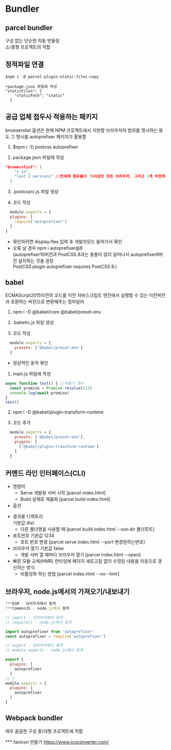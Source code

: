 # Bundler

## parcel bundler 
구성 없는 단순한 자동 번들링  
소/중형 프로젝트의 적합  

## 정적파일 연결
```dash
$npm i -D parcel-plugin-static-files-copy

*package.json 파일에 작성
"staticFiles": {
    "staticPath": "static"
  }
```

## 공급 업체 접두사 적용하는 패키지
browserslist 옵션은 현재 NPM 프로젝트에서 지원할 브라우저의 범위를 명시하는 용도
그 명시를 autoprefixer 패키지가 활용함

1. $npm i -D postcss autoprefixer

2. package.json 파일에 작성
```json
"browerslist": [
    "> 1%",
    "last 2 versions" //전세계 점유율이 1%이상인 모든 브라우저, 그리고 2개 버전까지는 지원
  ]
```
3. .postcssrc.js 파일 생성

4. 코드 작성
```js
  module.exports = {
  plugins: [
    require('autoprefixer')
  ]
}
```
* 확인하려면 display:flex 입력 후 개발자모드 들어가서 확인
* 오류 날 경우 npm i autoprefixer@9  
  (autoprefixer10버전과 PostCSS 8과는 충돌이 많이 일어나서 autoprefixer9버전 설치하는 것을 권장  
  PostCSS plugin autoprefixer requires PostCSS 8.)

## babel
ECMAScript2015이전의 코드를 이전 자바스크립트 엔진에서 실행할 수 있는 이전버전과 호환하는 버전으로 변환해주는 컴파일러

1. npm i -D @babel/core @babel/preset-env

2. .babelrc.js 파일 생성

3. 코드 작성
```js
  module.exports = {
    presets: ['@babel/preset-env']
  }
```

* 정상적인 동작 확인
1. main.js 파일에 작성
```js
async function test() { //비동기 함수
  const promise = Promise.resolve(123)
  console.log(await promise)
}
test()
```

2. npm i -D @babel/plugin-transform-runtime

3. 코드 추가
```js
  module.exports = {
    presets: ['@babel/preset-env'],
    plugins: [
      ['@babel/plugin-transform-runtime']
    ]
  }
```

## 커맨드 라인 인터페이스(CLI)

* 명령어
  - Serve 개발용 서버 시작
   [parcel index.html]
  - Build 실제로 제품화 
   [parcel build index.html]
* 옵션
- 결과물 디렉토리  
    기본값 dist
  - 다른 폴더명을 사용할 때
  [parcel build index.html --out-dir 폴더루트]
- 포트번호
   기본값 1234
  - 포트 번호 변경
  [parcel serve index.html --port 변경원하는번호]
- 브라우저 열기
  기본값 false
  - 개발 서버 열 때마다 브라우저 열기
  [parcel index.html --open]
- 빠른 모듈 교체(HMR)
  런타임에 페이지 새로고침 없이 수정된 내용을 자동으로 갱신하는 방식
  - 비활성화 하는 방법
  [parcel index.html --no--hmr]

## 브라우저, node.js에서의 가져오기/내보내기

```js
***ESM - 브라우저에서 동작
***CommonJS - node.js에서 동작

// import - 브라우저에서 동작
// require() - node.js에서 동작

import autoprefixer from 'autoprefixer'
const autoprefixer = require('autoprefixer')

// export - 브라우저에서 동작
// module.exports - node.js에서 동작

export {
  plugins: [
    autoprefixer
  ]
// }
module.exports = {
  plugins: [
    autoprefixer
  ]
}
```





## Webpack bundler
매우 꼼꼼한 구성
중/대형 프로젝트에 적합


*** favicon 만들기
https://www.icoconverter.com/